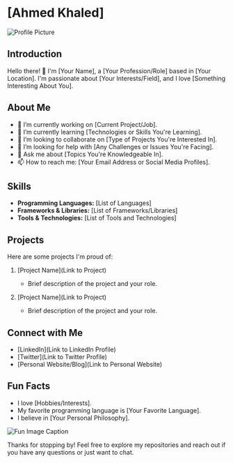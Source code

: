 # [Ahmed Khaled]

![Profile Picture](blob:https://web.telegram.org/2ad3eb2a-c9f6-4c16-bfd4-c5ce985e72a8)

## Introduction

Hello there! 👋 I'm [Your Name], a [Your Profession/Role] based in [Your Location]. I'm passionate about [Your Interests/Field], and I love [Something Interesting About You].

## About Me

- 🔭 I’m currently working on [Current Project/Job].
- 🌱 I’m currently learning [Technologies or Skills You're Learning].
- 👯 I’m looking to collaborate on [Type of Projects You're Interested In].
- 🤔 I’m looking for help with [Any Challenges or Issues You're Facing].
- 💬 Ask me about [Topics You're Knowledgeable In].
- 📫 How to reach me: [Your Email Address or Social Media Profiles].

## Skills

- **Programming Languages:** [List of Languages]
- **Frameworks & Libraries:** [List of Frameworks/Libraries]
- **Tools & Technologies:** [List of Tools and Technologies]

## Projects

Here are some projects I'm proud of:

1. [Project Name](Link to Project)
   - Brief description of the project and your role.
   
2. [Project Name](Link to Project)
   - Brief description of the project and your role.

## Connect with Me

- [LinkedIn](Link to LinkedIn Profile)
- [Twitter](Link to Twitter Profile)
- [Personal Website/Blog](Link to Personal Website)

## Fun Facts

- I love [Hobbies/Interests].
- My favorite programming language is [Your Favorite Language].
- I believe in [Your Personal Philosophy].

![Fun Image Caption](url_to_fun_image)

Thanks for stopping by! Feel free to explore my repositories and reach out if you have any questions or just want to chat.
